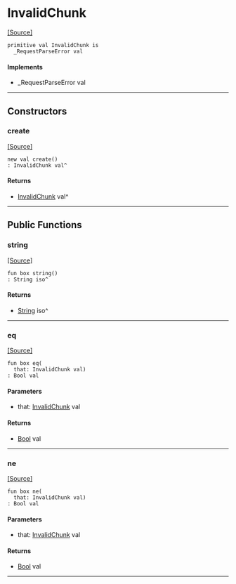 # InvalidChunk
<span class="source-link">[[Source]](src/server/request_parser.md#L22)</span>
```pony
primitive val InvalidChunk is
  _RequestParseError val
```

#### Implements

* _RequestParseError val

---

## Constructors

### create
<span class="source-link">[[Source]](src/server/request_parser.md#L22)</span>


```pony
new val create()
: InvalidChunk val^
```

#### Returns

* [InvalidChunk](server-InvalidChunk.md) val^

---

## Public Functions

### string
<span class="source-link">[[Source]](src/server/request_parser.md#L23)</span>


```pony
fun box string()
: String iso^
```

#### Returns

* [String](builtin-String.md) iso^

---

### eq
<span class="source-link">[[Source]](src/server/request_parser.md#L23)</span>


```pony
fun box eq(
  that: InvalidChunk val)
: Bool val
```
#### Parameters

*   that: [InvalidChunk](server-InvalidChunk.md) val

#### Returns

* [Bool](builtin-Bool.md) val

---

### ne
<span class="source-link">[[Source]](src/server/request_parser.md#L23)</span>


```pony
fun box ne(
  that: InvalidChunk val)
: Bool val
```
#### Parameters

*   that: [InvalidChunk](server-InvalidChunk.md) val

#### Returns

* [Bool](builtin-Bool.md) val

---

